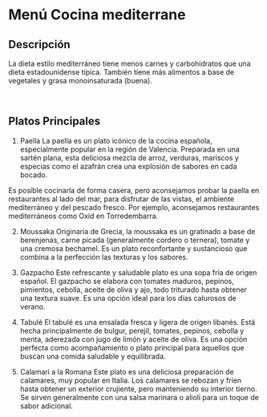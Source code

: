 # Menú Cocina mediterrane


## Descripción

La dieta estilo mediterráneo tiene menos carnes y carbohidratos que una dieta estadounidense típica. También tiene más alimentos a base de vegetales y grasa monoinsaturada (buena). 

​
## Platos Principales

1. Paella
La paella es un plato icónico de la cocina española, especialmente popular en la región de Valencia. Preparada en una sartén plana, esta deliciosa mezcla de arroz, verduras, mariscos y especias como el azafrán crea una explosión de sabores en cada bocado.

Es posible cocinarla de forma casera, pero aconsejamos probar la paella en restaurantes al lado del mar, para disfrutar de las vistas, el ambiente mediterráneo y del pescado fresco. Por ejemplo, aconsejamos restaurantes mediterráneos como Oxid en Torredembarra. 

2. Moussaka
Originaria de Grecia, la moussaka es un gratinado a base de berenjenas, carne picada (generalmente cordero o ternera), tomate y una cremosa bechamel. Es un plato reconfortante y sustancioso que combina a la perfección las texturas y los sabores.

3. Gazpacho
Este refrescante y saludable plato es una sopa fría de origen español. El gazpacho se elabora con tomates maduros, pepinos, pimientos, cebolla, aceite de oliva y ajo, todo triturado hasta obtener una textura suave. Es una opción ideal para los días calurosos de verano.

4. Tabulé
El tabulé es una ensalada fresca y ligera de origen libanés. Está hecha principalmente de bulgur, perejil, tomates, pepinos, cebolla y menta, aderezada con jugo de limón y aceite de oliva. Es una opción perfecta como acompañamiento o plato principal para aquellos que buscan una comida saludable y equilibrada.

5. Calamari a la Romana
Este plato es una deliciosa preparación de calamares, muy popular en Italia. Los calamares se rebozan y fríen hasta obtener un exterior crujiente, pero manteniendo su interior tierno. Se sirven generalmente con una salsa marinara o alioli para un toque de sabor adicional.
